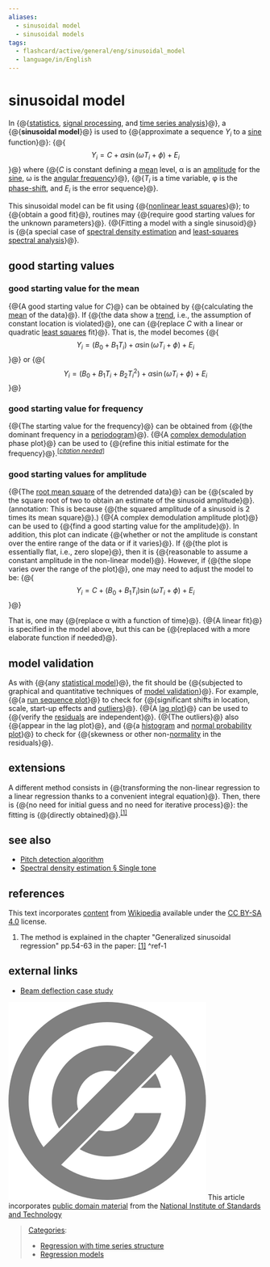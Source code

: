 ```yaml
---
aliases:
  - sinusoidal model
  - sinusoidal models
tags:
  - flashcard/active/general/eng/sinusoidal_model
  - language/in/English
---
```


# sinusoidal model

<!-- | ![](../../archives/Wikimedia%20Commons/Question%20book-new.svg) | This article __needs additional citations for [verification](https://en.wikipedia.org/wiki/Wikipedia:Verifiability)__. Please help [improve this article](https://en.wikipedia.org/wiki/Special:EditPage/Sinusoidal%20model) by [adding citations to reliable sources](https://en.wikipedia.org/wiki/Help:Referencing%20for%20beginners). Unsourced material may be challenged and removed._Find sources:_ ["Sinusoidal model"](https://www.google.com/search?as_eq=wikipedia&q=%22Sinusoidal+model%22) – [news](https://www.google.com/search?tbm=nws&q=%22Sinusoidal+model%22+-wikipedia&tbs=ar:1) __·__ [newspapers](https://www.google.com/search?&q=%22Sinusoidal+model%22&tbs=bkt:s&tbm=bks) __·__ [books](https://www.google.com/search?tbs=bks:1&q=%22Sinusoidal+model%22+-wikipedia) __·__ [scholar](https://scholar.google.com/scholar?q=%22Sinusoidal+model%22) __·__ [JSTOR](https://www.jstor.org/action/doBasicSearch?Query=%22Sinusoidal+model%22&acc=on&wc=on) _\(February 2008\)__\([Learn how and when to remove this message](https://en.wikipedia.org/wiki/Help:Maintenance%20template%20removal)\)_ | -->

In {@{[statistics](statistics.md), [signal processing](signal%20processing.md), and [time series analysis](time%20series%20analysis.md)}@}, a {@{__sinusoidal model__}@} is used to {@{approximate a sequence _Y<sub>i</sub>_ to a [sine](sine.md) function}@}: {@{$$Y_{i}=C+\alpha \sin(\omega T_{i}+\phi )+E_{i}$$}@} where {@{_C_ is constant defining a [mean](mean.md) level, α is an [amplitude](amplitude.md) for the [sine](sine.md), ω is the [angular frequency](angular%20frequency.md)}@}, {@{_T<sub>i</sub>_ is a time variable, φ is the [phase-shift](phase-shift.md#phase%20shift), and _E<sub>i</sub>_ is the error sequence}@}. <!--SR:!2026-05-23,253,330!2026-07-12,293,330!2026-06-07,265,330!2026-06-17,273,330!2026-02-05,120,310!2026-01-17,101,379-->

This sinusoidal model can be fit using {@{[nonlinear least squares](nonlinear%20least%20squares.md)}@}; to {@{obtain a good fit}@}, routines may {@{require good starting values for the unknown parameters}@}. {@{Fitting a model with a single sinusoid}@} is {@{a special case of [spectral density estimation](spectral%20density%20estimation.md) and [least-squares spectral analysis](least-squares%20spectral%20analysis.md)}@}. <!--SR:!2026-06-07,264,330!2026-04-27,232,330!2026-05-07,241,330!2026-06-04,263,330!2026-06-25,279,330-->

## good starting values

### good starting value for the mean

{@{A good starting value for _C_}@} can be obtained by {@{calculating the [mean](mean.md) of the data}@}. If {@{the data show a [trend](trend%20estimation.md), i.e., the assumption of constant location is violated}@}, one can {@{replace _C_ with a linear or quadratic [least squares](least%20squares.md) fit}@}. That is, the model becomes {@{$$Y_{i}=(B_{0}+B_{1}T_{i})+\alpha \sin( \omega T_{i}+\phi )+E_{i}$$}@} or {@{$$Y_{i}=(B_{0}+B_{1}T_{i}+B_{2}T_{i}^{2})+\alpha \sin( \omega T_{i}+\phi )+E_{i}$$}@} <!--SR:!2026-01-16,151,310!2026-05-17,249,330!2026-05-06,240,330!2026-06-29,282,330!2026-05-30,259,330!2026-06-03,262,330-->

### good starting value for frequency

{@{The starting value for the frequency}@} can be obtained from {@{the dominant frequency in a [periodogram](periodogram.md)}@}. {@{A [complex demodulation](complex%20demodulation.md) phase plot}@} can be used to {@{refine this initial estimate for the frequency}@}.<sup>\[_[citation needed](https://en.wikipedia.org/wiki/Wikipedia:Citation%20needed)_\]</sup> <!--SR:!2026-06-06,264,330!2026-05-21,252,330!2026-05-18,250,330!2026-07-13,294,330-->

### good starting values for amplitude

{@{The [root mean square](root%20mean%20square.md) of the detrended data}@} can be {@{scaled by the square root of two to obtain an estimate of the sinusoid amplitude}@}. \(annotation: This is because {@{the squared amplitude of a sinusoid is 2 times its mean square}@}.\) {@{A complex demodulation amplitude plot}@} can be used to {@{find a good starting value for the amplitude}@}. In addition, this plot can indicate {@{whether or not the amplitude is constant over the entire range of the data or if it varies}@}. If {@{the plot is essentially flat, i.e., zero slope}@}, then it is {@{reasonable to assume a constant amplitude in the non-linear model}@}. However, if {@{the slope varies over the range of the plot}@}, one may need to adjust the model to be: {@{$$Y_{i}=C+(B_{0}+B_{1}T_{i})\sin( \omega T_{i}+\phi )+E_{i}$$}@} <!--SR:!2026-07-07,289,330!2026-05-13,246,330!2026-05-22,253,330!2026-05-16,248,330!2026-06-05,263,330!2026-06-16,272,330!2026-05-12,245,330!2026-06-12,269,330!2026-05-02,237,330!2025-11-06,84,365-->

That is, one may {@{replace α with a function of time}@}. {@{A linear fit}@} is specified in the model above, but this can be {@{replaced with a more elaborate function if needed}@}. <!--SR:!2026-04-26,231,330!2026-06-16,272,330!2026-06-24,278,330-->

## model validation

As with {@{any [statistical model](statistical%20model.md)}@}, the fit should be {@{subjected to graphical and quantitative techniques of [model validation](model%20validation.md)}@}. For example, {@{a [run sequence plot](run%20sequence%20plot.md)}@} to check for {@{significant shifts in location, scale, start-up effects and [outliers](outliers.md)}@}. {@{A [lag plot](lag%20plot.md)}@} can be used to {@{verify the [residuals](errors%20and%20residuals%20in%20statistics.md) are independent}@}. {@{The outliers}@} also {@{appear in the lag plot}@}, and {@{a [histogram](histogram.md) and [normal probability plot](normal%20probability%20plot.md)}@} to check for {@{skewness or other non-[normality](normal%20distribution.md) in the residuals}@}. <!--SR:!2026-07-08,290,330!2026-06-18,273,330!2026-04-28,233,330!2026-05-23,254,330!2026-06-30,283,330!2026-06-11,268,330!2026-05-26,255,330!2026-05-24,254,330!2026-05-19,251,330!2026-06-18,274,330-->

## extensions

A different method consists in {@{transforming the non-linear regression to a linear regression thanks to a convenient integral equation}@}. Then, there is {@{no need for initial guess and no need for iterative process}@}: the fitting is {@{directly obtained}@}.<sup>[\[1\]](#^ref-1)</sup> <!--SR:!2026-05-04,238,330!2026-06-17,272,330!2026-05-22,252,330-->

## see also

- [Pitch detection algorithm](pitch%20detection%20algorithm.md)
- [Spectral density estimation § Single tone](spectral%20density%20estimation.md#single%20tone)

## references

This text incorporates [content](https://en.wikipedia.org/wiki/sinusoidal_model) from [Wikipedia](Wikipedia.md) available under the [CC BY-SA 4.0](https://creativecommons.org/licenses/by-sa/4.0/) license.

1. The method is explained in the chapter "Generalized sinusoidal regression" pp.54-63 in the paper: [\[1\]](https://fr.scribd.com/doc/14674814/Regressions-et-equations-integrales) <a id="^ref-1"></a>^ref-1

## external links

- [Beam deflection case study](http://www.itl.nist.gov/div898/handbook/eda/section4/eda425.htm)

![Public Domain](../../archives/Wikimedia%20Commons/PD-icon.svg) This article incorporates [public domain material](Copyright%20status%20of%20works%20by%20the%20federal%20government%20of%20the%20United%20States.md) from the [National Institute of Standards and Technology](https://www.nist.gov/)

> [Categories](https://en.wikipedia.org/wiki/Help:Category):
>
> - [Regression with time series structure](https://en.wikipedia.org/wiki/Category:Regression%20with%20time%20series%20structure)
> - [Regression models](https://en.wikipedia.org/wiki/Category:Regression%20models)
